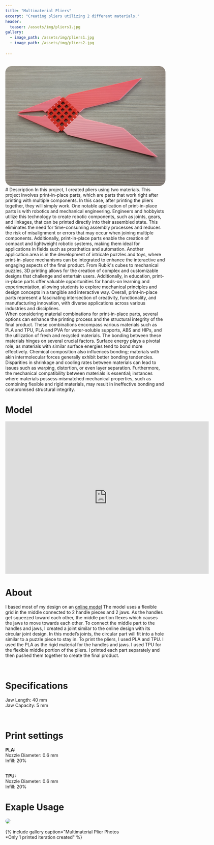 ```yaml
---
title: "Multimaterial Pliers"
excerpt: "Creating pliers utilizing 2 different materials."
header:
  teaser: /assets/img/pliers1.jpg
gallery:
  - image_path: /assets/img/pliers1.jpg
  - image_path: /assets/img/pliers2.jpg
   
---
```


<br>
<img src="/assets/img/pliers1.jpg" style="border-radius: 20px;">

<br>
# Description
In this project, I created pliers using two materials. This project involves print-in-place parts, which are parts that work right after printing with multiple components. In this case, after printing the pliers together, they will simply work. One notable application of print-in-place parts is with robotics and mechanical engineering. Engineers and hobbyists utilize this technology to create robotic components, such as joints, gears, and linkages, that can be printed directly into their assembled state. This eliminates the need for time-consuming assembly processes and reduces the risk of misalignment or errors that may occur when joining multiple components. Additionally, print-in-place parts enable the creation of compact and lightweight robotic systems, making them ideal for applications in fields such as prosthetics and automation. Another application area is in the development of intricate puzzles and toys, where print-in-place mechanisms can be integrated to enhance the interactive and engaging aspects of the final product. From Rubik's cubes to mechanical puzzles, 3D printing allows for the creation of complex and customizable designs that challenge and entertain users. Additionally, in education, print-in-place parts offer valuable opportunities for hands-on learning and experimentation, allowing students to explore mechanical principles and design concepts in a tangible and interactive way. Overall, print-in-place parts represent a fascinating intersection of creativity, functionality, and manufacturing innovation, with diverse applications across various industries and disciplines.


<br>
When considering material combinations for print-in-place parts, several options can enhance the printing process and the structural integrity of the final product. These combinations encompass various materials such as PLA and TPU, PLA and PVA for water-soluble supports, ABS and HIPs, and the utilization of fresh and recycled materials. The bonding between these materials hinges on several crucial factors. Surface energy plays a pivotal role, as materials with similar surface energies tend to bond more effectively. Chemical composition also influences bonding; materials with akin intermolecular forces generally exhibit better bonding tendencies. Disparities in shrinkage and cooling rates between materials can lead to issues such as warping, distortion, or even layer separation. Furthermore, the mechanical compatibility between materials is essential; instances where materials possess mismatched mechanical properties, such as combining flexible and rigid materials, may result in ineffective bonding and compromised structural integrity.




<br>

# Model
<iframe src="https://vanderbilt643.autodesk360.com/shares/public/SH512d4QTec90decfa6ead200767cb1ef0f6?mode=embed" width="640" height="480" allowfullscreen="true" webkitallowfullscreen="true" mozallowfullscreen="true"  frameborder="0"></iframe>


<br>

# About
I based most of my design on an <a href="https://all3dp.com/3d-printed-flexible-pliers/" target="_blank">online model</a> The model uses a flexible grid in the middle connected to 2 handle pieces and 2 jaws. As the handles get squeezed toward each other, the middle portion flexes which causes the jaws to move towards each other. To connect the middle part to the handles and jaws, I created a joint similar to the online design with its circular joint design. In this model’s joints, the circular part will fit into a hole similar to a puzzle piece to stay in. To print the pliers, I used PLA and TPU. I used the PLA as the rigid material for the handles and jaws. I used TPU for the flexible middle portion of the pliers. I printed each part separately and then pushed them together to create the final product. 


<br>

# Specifications
Jaw Length: 40 mm
<br>
Jaw Capacity: 5 mm


<br>

# Print settings
<b>PLA:</b> 
  <br>Nozzle Diameter: 0.6 mm
  <br>Infill: 20%

<br>
<b>TPU:</b>
  <br>Nozzle Diameter: 0.6 mm
  <br>Infill: 20%

<br>

# Exaple Usage
<img src="/assets/img/pliers.gif" style="border-radius: 20px;">

<br>

{% include gallery caption="Multimaterial Plier Photos
<br>*Only 1 printed iteration created" %}

